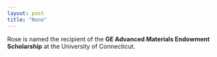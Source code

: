 ```yaml
---
layout: post
title: "None"
---
```

Rose is named the recipient of the **GE Advanced Materials Endowment Scholarship** at the University of Connecticut.
